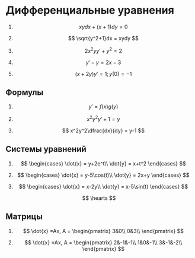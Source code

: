 # Дифференциальные уравнения

1. $$ xydx+(x+1)dy = 0 $$

2. $$ \sqrt{y^2+1}dx = xydy $$

3. $$ 2x^2yy\prime + y^2 = 2 $$

4. $$ y\prime - y = 2x - 3 $$

5. $$ (x + 2y)y\prime =1; y(0) =-1 $$

## Формулы

1. $$ y\prime = f(x)g(y) $$

2. $$ x^2y^2y\prime +1 =y $$

3. $$ x^2y^2\dfrac{dx}{dy} = y-1 $$

## Системы уравнений

1. $$ \begin{cases}
   \dot{x} = y+2e^t\\
   \dot{y} = x+t^2
   \end{cases} $$

2. $$ \begin{cases}
   \dot{x} = y-5\cos(t)\\
   \dot{y} = 2x+y
   \end{cases} $$

3. $$ \begin{cases}
   \dot{x} = x-2y\\
   \dot{y} = x-5\sin(t)
   \end{cases} $$


$$ \hearts $$

## Матрицы

1. $$ \dot{x} =Ax, A = \begin{pmatrix}
                       3&0\\
                       0&3\\
                       \end{pmatrix} 
$$

2. $$ \dot{x} =Ax, A = \begin{pmatrix}
                       2&-1&-1\\
                       1&0&-1\\
                       3&-1&-2\\
                       \end{pmatrix} 
$$
